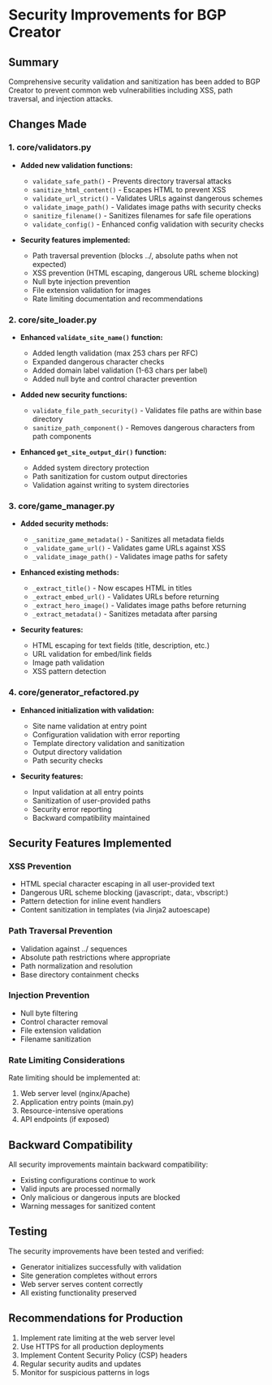 # Security Improvements for BGP Creator

## Summary
Comprehensive security validation and sanitization has been added to BGP Creator to prevent common web vulnerabilities including XSS, path traversal, and injection attacks.

## Changes Made

### 1. core/validators.py
- **Added new validation functions:**
  - `validate_safe_path()` - Prevents directory traversal attacks
  - `sanitize_html_content()` - Escapes HTML to prevent XSS
  - `validate_url_strict()` - Validates URLs against dangerous schemes
  - `validate_image_path()` - Validates image paths with security checks
  - `sanitize_filename()` - Sanitizes filenames for safe file operations
  - `validate_config()` - Enhanced config validation with security checks

- **Security features implemented:**
  - Path traversal prevention (blocks ../, absolute paths when not expected)
  - XSS prevention (HTML escaping, dangerous URL scheme blocking)
  - Null byte injection prevention
  - File extension validation for images
  - Rate limiting documentation and recommendations

### 2. core/site_loader.py
- **Enhanced `validate_site_name()` function:**
  - Added length validation (max 253 chars per RFC)
  - Expanded dangerous character checks
  - Added domain label validation (1-63 chars per label)
  - Added null byte and control character prevention

- **Added new security functions:**
  - `validate_file_path_security()` - Validates file paths are within base directory
  - `sanitize_path_component()` - Removes dangerous characters from path components

- **Enhanced `get_site_output_dir()` function:**
  - Added system directory protection
  - Path sanitization for custom output directories
  - Validation against writing to system directories

### 3. core/game_manager.py
- **Added security methods:**
  - `_sanitize_game_metadata()` - Sanitizes all metadata fields
  - `_validate_game_url()` - Validates game URLs against XSS
  - `_validate_image_path()` - Validates image paths for safety

- **Enhanced existing methods:**
  - `_extract_title()` - Now escapes HTML in titles
  - `_extract_embed_url()` - Validates URLs before returning
  - `_extract_hero_image()` - Validates image paths before returning
  - `_extract_metadata()` - Sanitizes metadata after parsing

- **Security features:**
  - HTML escaping for text fields (title, description, etc.)
  - URL validation for embed/link fields
  - Image path validation
  - XSS pattern detection

### 4. core/generator_refactored.py
- **Enhanced initialization with validation:**
  - Site name validation at entry point
  - Configuration validation with error reporting
  - Template directory validation and sanitization
  - Output directory validation
  - Path security checks

- **Security features:**
  - Input validation at all entry points
  - Sanitization of user-provided paths
  - Security error reporting
  - Backward compatibility maintained

## Security Features Implemented

### XSS Prevention
- HTML special character escaping in all user-provided text
- Dangerous URL scheme blocking (javascript:, data:, vbscript:)
- Pattern detection for inline event handlers
- Content sanitization in templates (via Jinja2 autoescape)

### Path Traversal Prevention
- Validation against ../ sequences
- Absolute path restrictions where appropriate
- Path normalization and resolution
- Base directory containment checks

### Injection Prevention
- Null byte filtering
- Control character removal
- File extension validation
- Filename sanitization

### Rate Limiting Considerations
Rate limiting should be implemented at:
1. Web server level (nginx/Apache)
2. Application entry points (main.py)
3. Resource-intensive operations
4. API endpoints (if exposed)

## Backward Compatibility
All security improvements maintain backward compatibility:
- Existing configurations continue to work
- Valid inputs are processed normally
- Only malicious or dangerous inputs are blocked
- Warning messages for sanitized content

## Testing
The security improvements have been tested and verified:
- Generator initializes successfully with validation
- Site generation completes without errors
- Web server serves content correctly
- All existing functionality preserved

## Recommendations for Production
1. Implement rate limiting at the web server level
2. Use HTTPS for all production deployments
3. Implement Content Security Policy (CSP) headers
4. Regular security audits and updates
5. Monitor for suspicious patterns in logs